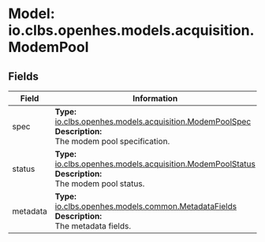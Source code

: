# Model: io.clbs.openhes.models.acquisition.ModemPool

## Fields

| Field | Information |
| --- | --- |
| spec | <b>Type:</b> [io.clbs.openhes.models.acquisition.ModemPoolSpec](model-io-clbs-openhes-models-acquisition-modempoolspec.md)<br><b>Description:</b><br>The modem pool specification. |
| status | <b>Type:</b> [io.clbs.openhes.models.acquisition.ModemPoolStatus](model-io-clbs-openhes-models-acquisition-modempoolstatus.md)<br><b>Description:</b><br>The modem pool status. |
| metadata | <b>Type:</b> [io.clbs.openhes.models.common.MetadataFields](model-io-clbs-openhes-models-common-metadatafields.md)<br><b>Description:</b><br>The metadata fields. |

